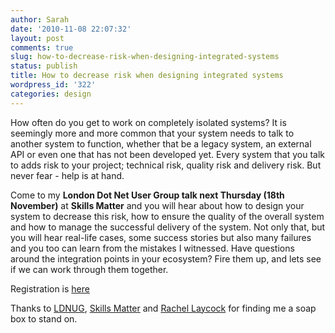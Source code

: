 ```yaml
---
author: Sarah
date: '2010-11-08 22:07:32'
layout: post
comments: true
slug: how-to-decrease-risk-when-designing-integrated-systems
status: publish
title: How to decrease risk when designing integrated systems
wordpress_id: '322'
categories: design
---
```


How often do you get to work on completely isolated systems? It is seemingly more and more common that your system needs to talk to another system to function, whether that be a legacy system, an external API or even one that has not been developed yet. Every system that you talk to adds risk to your project; technical risk, quality risk and delivery risk. But never fear - help is at hand.

Come to my <strong>London Dot Net User Group talk next Thursday (18th November)</strong> at <strong>Skills Matter</strong> and you will hear about how to design your system to decrease this risk, how to ensure the quality of the overall system and how to manage the successful delivery of the system. Not only that, but you will hear real-life cases, some success stories but also many failures and you too can learn from the mistakes I witnessed. Have questions around the integration points in your ecosystem? Fire them up, and lets see if we can work through them together.

Registration is [here](http://skillsmatter.com/podcast/open-source-dot-net/how-to-design-your-system-to-decrease-risks)

Thanks to [LDNUG](http://www.dnug.org.uk/), [Skills Matter](http://skillsmatter.com/) and [Rachel Laycock](http://www.rachellaycock.com/) for finding me a soap box to stand on.
